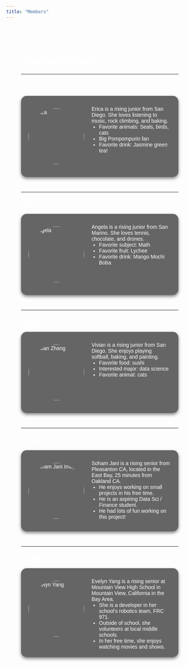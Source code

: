 ```yaml
---
title: "Members"
---
```


<div style="
  background-image: url('minecraft-bg.jpg');
  background-repeat: repeat-y;
  background-size: 100% auto;
  background-attachment: fixed;
  color: white;
  padding: 40px;
  font-family: sans-serif;
">

<style>
.member-block {
  background-color: rgba(0, 0, 0, 0.6);
  padding: 20px;
  border-radius: 15px;
  box-shadow: 0 4px 8px rgba(0, 0, 0, 0.5);
  margin-bottom: 40px;
}

@media (max-width: 600px) {
  .member-block {
    flex-direction: column !important;
    align-items: center !important;
    text-align: center;
  }
  .member-block img {
    margin-bottom: 10px;
  }
}
</style>

# The Data Miners

---

### Erica

<div class="member-block" style="display: flex; align-items: flex-start; gap: 20px; flex-wrap: wrap;">

  <img src="IMG_8479.jpg"
       alt="Erica"
       style="width: 150px; height: 150px; object-fit: cover; border-radius: 50%; object-position: center; flex-shrink: 0;">

  <div style="flex: 1; text-align: left;">
    <p style="margin: 0; padding-top: 0.5em;">
      Erica is a rising junior from San Diego. She loves listening to music, rock climbing, and baking. 
    </p>
    <ul style="margin: 0; padding-left: 20px;">
      <li>Favorite animals: Seals, birds, cats</li>
      <li>Big Pompompurin fan</li>
      <li>Favorite drink: Jasmine green tea!</li>
    </ul>
  </div>

</div>

---

### Angela

<div class="member-block" style="display: flex; align-items: flex-start; gap: 20px; flex-wrap: wrap;">

  <img src="Angela-profilepicture.jpeg"
       alt="Angela"
       style="width: 150px; height: 150px; object-fit: cover; border-radius: 50%; object-position: center; flex-shrink: 0;">

  <div style="flex: 1; text-align: left;">
    <p style="margin: 0; padding-top: 0.5em;">
      Angela is a rising junior from San Marino. She loves tennis, chocolate, and drones. 
    </p>
    <ul style="margin: 0; padding-left: 20px;">
      <li>Favorite subject: Math</li>
      <li>Favorite fruit: Lychee</li>
      <li>Favorite drink: Mango Mochi Boba</li>
    </ul>
  </div>

</div>

---

### Vivian

<div class="member-block" style="display: flex; align-items: flex-start; gap: 20px; flex-wrap: wrap;">

  <img src="Screen Shot 2025-07-09 at 4.49.20 PM.png"
       alt="Vivian Zhang"
       style="width: 150px; height: 150px; object-fit: cover; border-radius: 50%; object-position: center; flex-shrink: 0;">

  <div style="flex: 1; text-align: left;">
    <p style="margin: 0; padding-top: 0.5em;">
      Vivian is a rising junior from San Diego. She enjoys playing softball, baking, and painting.
    </p>
    <ul style="margin: 0; padding-left: 20px;">
      <li>Favorite food: sushi</li>
      <li>Interested major: data science</li>
      <li>Favorite animal: cats</li>
    </ul>
  </div>
  
</div>

---

### Soham 

<div class="member-block" style="display: flex; align-items: flex-start; gap: 20px; flex-wrap: wrap;">

  <img src="sjx_image.png"
       alt="Soham Jani Image"
       style="width: 150px; height: 150px; object-fit: cover; border-radius: 50%; object-position: center; flex-shrink: 0;">

  <div style="flex: 1; text-align: left;">
    <p style="margin: 0; padding-top: 0.5em;">
      Soham Jani is a rising senior from Pleasanton CA, located in the East Bay, 25 minutes from Oakland CA.
    </p>
    <ul style="margin: 0; padding-left: 20px;">
      <li>He enjoys working on small projects in his free time.</li>
      <li>He is an aspiring Data Sci / Finance student.</li>
      <li>He had lots of fun working on this project!</li>
    </ul>
  </div>
  
</div>

---

### Evelyn Yang

<div class="member-block" style="display: flex; align-items: flex-start; gap: 20px; flex-wrap: wrap;">

  <img src="evelyn.png"
       alt="Evelyn Yang"
       style="width: 150px; height: 150px; object-fit: cover; border-radius: 50%; object-position: center; flex-shrink: 0;">

  <div style="flex: 1; text-align: left;">
    <p style="margin: 0; padding-top: 0.5em;">
      Evelyn Yang is a rising senior at Mountain View High School in Mountain View, California in the Bay Area.
    </p>
    <ul style="margin: 0; padding-left: 20px;">
      <li>She is a developer in her school's robotics team, FRC 971.</li>
      <li>Outside of school, she volunteers at local middle schools.</li>
      <li>In her free time, she enjoys watching movies and shows.</li>
    </ul>
  </div>
  
</div>

</div>
